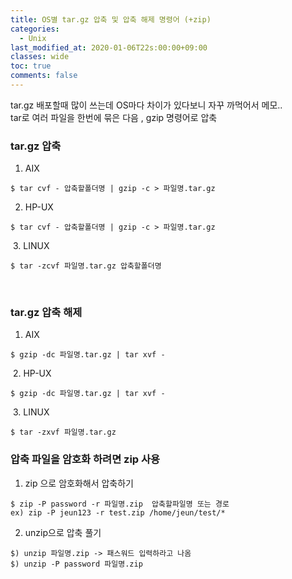 ```yaml
---
title: OS별 tar.gz 압축 및 압축 해제 명령어 (+zip)
categories:
  - Unix
last_modified_at: 2020-01-06T22s:00:00+09:00
classes: wide
toc: true
comments: false
---
```

tar.gz 배포할때 많이 쓰는데 OS마다 차이가 있다보니 자꾸 까먹어서 메모..    
tar로 여러 파일을 한번에 묶은 다음 , gzip 명령어로 압축

### tar.gz 압축
1. AIX
```smalltalk
$ tar cvf - 압축할폴더명 | gzip -c > 파일명.tar.gz
```

2. HP-UX
```smalltalk
$ tar cvf - 압축할폴더명 | gzip -c > 파일명.tar.gz
```
​
3. LINUX
```smalltalk
$ tar -zcvf 파일명.tar.gz 압축할폴더명
```
​
### tar.gz 압축 해제
1. AIX
```smalltalk
$ gzip -dc 파일명.tar.gz | tar xvf -
```
​
2. HP-UX
```smalltalk
$ gzip -dc 파일명.tar.gz | tar xvf -
```
​
3. LINUX
```smalltalk
$ tar -zxvf 파일명.tar.gz
```

### 압축 파일을 암호화 하려면 zip 사용
1. zip 으로 암호화해서 압축하기
```smalltalk
$ zip -P password -r 파일명.zip  압축할파일명 또는 경로
ex) zip -P jeun123 -r test.zip /home/jeun/test/*
```

2. unzip으로 압축 풀기
```smalltalk
$) unzip 파일명.zip -> 패스워드 입력하라고 나옴
$) unzip -P password 파일명.zip
```
